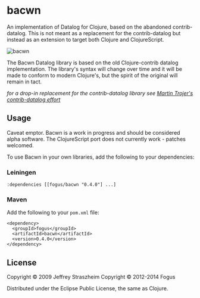 # bacwn

An implementation of Datalog for Clojure, based on the abandoned contrib-datalog.  This is not meant as a replacement for the contrib-datalog but instead as an extension to target both Clojure and ClojureScript.

![bacwn](https://raw.github.com/fogus/bacwn/master/doc/bacwn-logo.png "bacwn is delicious")

The Bacwn Datalog library is based on the old Clojure-contrib datalog implementation.  The library's syntax will change over time and it will be made to conform to modern Clojure's, but the spirit of the original will remain in tact.

*for a drop-in replacement for the contrib-datalog library see [Martin Trojer's contrib-datalog effort](https://github.com/martintrojer/datalog)*

## Usage

Caveat emptor. Bacwn is a work in progress and should be considered alpha software.  The ClojureScript port does not currently work - patches welcomed.

To use Bacwn in your own libraries, add the following to your dependencies:

### Leiningen

    :dependencies [[fogus/bacwn "0.4.0"] ...]

### Maven

Add the following to your `pom.xml` file:

    <dependency>
      <groupId>fogus</groupId>
      <artifactId>bacwn</artifactId>
      <version>0.4.0</version>
    </dependency>

## License

Copyright © 2009 Jeffrey Straszheim
Copyright © 2012-2014 Fogus

Distributed under the Eclipse Public License, the same as Clojure.
